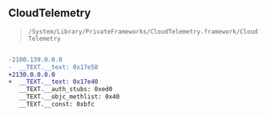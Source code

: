 ## CloudTelemetry

> `/System/Library/PrivateFrameworks/CloudTelemetry.framework/CloudTelemetry`

```diff

-2100.139.0.0.0
-  __TEXT.__text: 0x17e58
+2130.0.0.0.0
+  __TEXT.__text: 0x17e40
   __TEXT.__auth_stubs: 0xed0
   __TEXT.__objc_methlist: 0x40
   __TEXT.__const: 0xbfc

```
